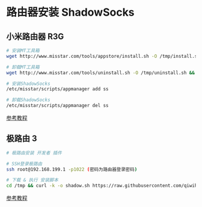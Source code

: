 # 路由器安装 ShadowSocks

## 小米路由器 R3G

```bash
# 安装MT工具箱
wget http://www.misstar.com/tools/appstore/install.sh -O /tmp/install.sh && chmod +x /tmp/install.sh && /tmp/install.sh

# 卸载MT工具箱
wget http://www.misstar.com/tools/uninstall.sh -O /tmp/uninstall.sh && chmod +x /tmp/uninstall.sh && /tmp/uninstall.sh

# 安装ShadowSocks
/etc/misstar/scripts/appmanager add ss

# 卸载ShadowSocks
/etc/misstar/scripts/appmanager del ss
```

[参考教程](http://bbs.xiaomi.cn/t-14328908-n72)

## 极路由 3

```bash
# 极路由安装 开发者 插件

# SSH登录极路由
ssh root@192.168.199.1 -p1022 (密码为路由器登录密码)

# 下载 & 执行 安装脚本
cd /tmp && curl -k -o shadow.sh https://raw.githubusercontent.com/qiwihui/hiwifi-ss/master/shadow.sh && sh shadow.sh && rm shadow.sh
```

[参考教程](https://github.com/qiwihui/hiwifi-ss)
